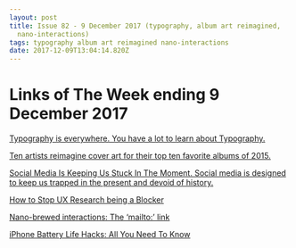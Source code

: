 ```yaml
---
layout: post
title: Issue 82 - 9 December 2017 (typography, album art reimagined,
  nano-interactions)
tags: typography album art reimagined nano-interactions
date: 2017-12-09T13:04:14.820Z
---
```

# Links of The Week ending 9 December 2017

<a href="https://blog.theleagueofmoveabletype.com/learning-typography-9793c308ab52" target="_blank">Typography is everywhere. You have a lot to learn about Typography.</a>

<a href="http://www.10x2015.com/" target="_blank">Ten artists reimagine cover art for their top ten favorite albums of 2015.</a>

<a href="https://this.org/2017/11/15/social-media-is-keeping-us-stuck-in-the-moment/" target="_blank">Social Media Is Keeping Us Stuck In The Moment. Social media is designed to keep us trapped in the present and devoid of history. </a>

<a href="https://medium.muz.li/how-to-stop-ux-research-being-a-blocker-225d91105de8" target="_blank">How to Stop UX Research being a Blocker</a>

<a href="https://medium.com/design-leadership/nano-brewed-interactions-c84db538050a" target="_blank">Nano-brewed interactions: The ‘mailto:’ link</a>

<a href="https://betterhumans.coach.me/battery-life-hacks-all-you-need-to-know-4c8e9df40752" target="_blank">iPhone Battery Life Hacks: All You Need To Know</a>